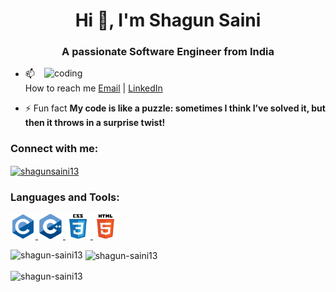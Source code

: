 <h1 align="center">Hi 👋, I'm Shagun Saini</h1>
<h3 align="center">A passionate Software Engineer from India</h3>

<img align="right" alt="coding" width="450" src="https://github.com/user-attachments/assets/ca20e614-a212-41f7-955c-771fa7c1aa3e">

- 📫 How to reach me <a href="mailto:sainishagun001@gmail.com">Email</a> | <a href="https://www.linkedin.com/in/shagunsaini13">LinkedIn</a>
 <!--**Email[sainishagun001@gmail.com]|LinkedIn[www.linkedin.com/in/shagunsaini13]**-->

- ⚡ Fun fact **My code is like a puzzle: sometimes I think I’ve solved it, but then it throws in a surprise twist!**

<h3 align="left">Connect with me:</h3>
<p align="left">
<a href="https://linkedin.com/in/shagunsaini13" target="blank"><img align="center" src="https://raw.githubusercontent.com/rahuldkjain/github-profile-readme-generator/master/src/images/icons/Social/linked-in-alt.svg" alt="shagunsaini13" height="30" width="40" /></a>
</p>

<h3 align="left">Languages and Tools:</h3>
<p align="left"> <a href="https://www.cprogramming.com/" target="_blank" rel="noreferrer"> <img src="https://raw.githubusercontent.com/devicons/devicon/master/icons/c/c-original.svg" alt="c" width="40" height="40"/> </a> <a href="https://www.w3schools.com/cpp/" target="_blank" rel="noreferrer"> <img src="https://raw.githubusercontent.com/devicons/devicon/master/icons/cplusplus/cplusplus-original.svg" alt="cplusplus" width="40" height="40"/> </a> <a href="https://www.w3schools.com/css/" target="_blank" rel="noreferrer"> <img src="https://raw.githubusercontent.com/devicons/devicon/master/icons/css3/css3-original-wordmark.svg" alt="css3" width="40" height="40"/> </a> <a href="https://www.w3.org/html/" target="_blank" rel="noreferrer"> <img src="https://raw.githubusercontent.com/devicons/devicon/master/icons/html5/html5-original-wordmark.svg" alt="html5" width="40" height="40"/> </a> </p>

<p><img align="left" src="https://github-readme-stats.vercel.app/api/top-langs?username=shagun-saini13&show_icons=true&locale=en&layout=compact" alt="shagun-saini13" /></p>

<p>&nbsp;<img align="center" src="https://github-readme-stats.vercel.app/api?username=shagun-saini13&show_icons=true&locale=en" alt="shagun-saini13" /></p>

<p><img align="center" src="https://github-readme-streak-stats.herokuapp.com/?user=shagun-saini13&" alt="shagun-saini13" /></p>
<!---
Shagun-saini13/Shagun-saini13 is a ✨ special ✨ repository because its `README.md` (this file) appears on your GitHub profile.
You can click the Preview link to take a look at your changes.
--->
